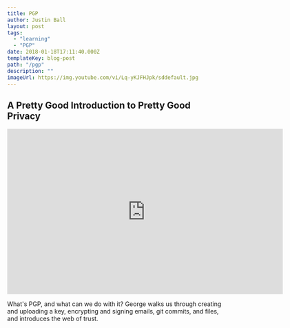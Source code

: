 ```yaml
---
title: PGP
author: Justin Ball
layout: post
tags:
  - "learning"
  - "PGP"
date: 2018-01-18T17:11:40.000Z
templateKey: blog-post
path: "/pgp"
description: ""
imageUrl: https://img.youtube.com/vi/Lq-yKJFHJpk/sddefault.jpg
---
```

<div class="youtube-videos video-responsive">
<div id="Lq-yKJFHJpk" class="youtube-video">
  <h2 class="youtube-title">A Pretty Good Introduction to Pretty Good Privacy</h2>
  <iframe src="https://www.youtube.com/embed/Lq-yKJFHJpk" frameborder="0" width="640" height="385" allowfullscreen>
    <p>Your browser does not support iframes.</p>
  </iframe>
  <p class="youtube-description">What's PGP, and what can we do with it? George walks us through creating and uploading a key, encrypting and signing emails, git commits, and files, and introduces the web of trust.</p>
</div>
</div>
